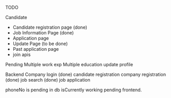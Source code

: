 TODO

Candidate

- Candidate registration page (done)
- Job Information Page (done)
- Application page
- Update Page (to be done)
- Past application page
- join apis

Pending
Multiple work exp
Multiple education
update profile

Backend
Company login (done)
candidate registration
company registration (done)
job search (done)
job application

phoneNo is pending in db
isCurrently working pending frontend.
